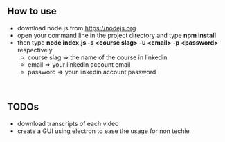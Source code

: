 ## How to use

*   download node.js from https://nodejs.org
*   open your command line in the project directory and type __npm install__
*   then type __node index.js -s \<course slag\> -u \<email\> -p \<password\>__ respectively
    *   course slag => the name of the course in linkedin
    *   email => your linkedin account email
    *   password => your linkedin account password


<br />


## TODOs

* download transcripts of each video
* create a GUI using electron to ease the usage for non techie
